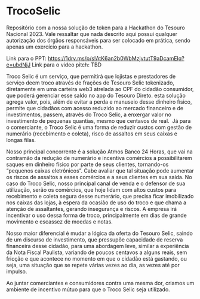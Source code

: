 # TrocoSelic
Repositório com a nossa solução de token para a Hackathon do Tesouro Nacional 2023. Vale ressaltar que nada descrito aqui possui qualquer autorização dos órgãos responsáveis para ser colocado em prática, sendo apenas um exercício para a hackathon.

Link para o PPT: https://1drv.ms/p/s!AtK6an2b0WbMzjvtutT9aDcamEIq?e=ubdNjJ
Link para o video pitch: TBD

Troco Selic
é um serviço, que permitirá que lojistas e prestadores de serviço deem troco através de frações de Tesouro Selic tokenizado, diretamente em uma carteira web3 atrelada ao CPF do cidadão consumidor, que poderá gerenciar esse saldo no app do Tesouro Direto.
esta solução agrega valor, pois, além de evitar a perda e manuseio desse dinheiro físico, permite que cidadãos com acesso reduzido ao mercado financeiro e de investimentos, passem, através do Troco Selic, a enxergar valor no investimento de pequenas quantias, mesmo que centavos de real. 
Já para o comerciante, o Troco Selic é uma forma de reduzir custos com gestão de numerário (recebimento e coleta), risco de assaltos em seus caixas e longas filas.

Nosso principal concorrente é a solução Atmos Banco 24 Horas, que vai na contramão da redução de numerário e incentiva comércios a possibilitarem saques em dinheiro físico por parte de seus clientes, tornando-os “pequenos caixas eletrônicos”. Cabe avaliar que tal situação pode aumentar os riscos de assaltos a esses comércios e a seus clientes em sua saída.
No caso do Troco Selic, nosso principal canal de venda e o defensor de sua utilização, serão os comércios, que hoje lidam com altos custos para recebimento e coleta segura desse numerário, que precisa ficar imobilizado nos caixas das lojas, à espera da ocasião de uso do troco e que chama a atenção de assaltantes, gerando insegurança e riscos. A empresa irá incentivar o uso dessa forma de troco, principalmente em dias de grande movimento e escassez de moedas e notas.

Nosso maior diferencial é mudar a lógica da oferta do Tesouro Selic, saindo de um discurso de investimento, que pressupõe capacidade de reserva financeira desse cidadão, para uma abordagem leve, similar a experiência da Nota Fiscal Paulista, variando de poucos centavos a alguns reais, sem fricção e que acontece no momento em que o cidadão está gastando, ou seja, uma situação que se repete várias vezes ao dia, as vezes até por impulso.

Ao juntar comerciantes e consumidores contra uma mesma dor, criamos um ambiente de incentivo mútuo para que o Troco Selic seja utilizado.
